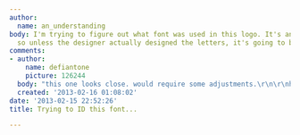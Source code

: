 ```yaml
---
author:
  name: an_understanding
body: I'm trying to figure out what font was used in this logo. It's an old logo,
  so unless the designer actually designed the letters, it's going to be an old font.
comments:
- author:
    name: defiantone
    picture: 126244
  body: "this one looks close. would require some adjustments.\r\n\r\nhttp://www.myfonts.com/fonts/ixipcalli/metrica/heavy/\r\n\r\n[img:sites/default/files/old-images/snap_4275.png]"
  created: '2013-02-16 01:08:02'
date: '2013-02-15 22:52:26'
title: Trying to ID this font...

---
```

